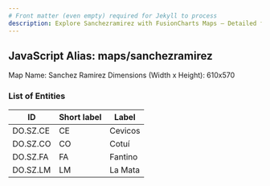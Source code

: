 ```yaml
---
# Front matter (even empty) required for Jekyll to process
description: Explore Sanchezramirez with FusionCharts Maps – Detailed features for seamless integration. Try now & enhance your data visualization today! 
---
```


## JavaScript Alias: maps/sanchezramirez

Map Name: Sanchez Ramirez
Dimensions (Width x Height): 610x570





### List of Entities

ID | Short label | Label
---|---|---|
DO.SZ.CE|CE|Cevicos
DO.SZ.CO|CO|Cotuí
DO.SZ.FA|FA|Fantino
DO.SZ.LM|LM|La Mata